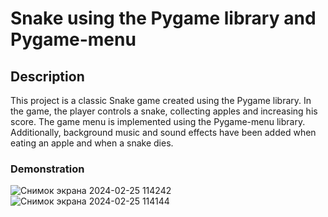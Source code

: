 # Snake using the Pygame library and Pygame-menu

## Description
This project is a classic Snake game created using the Pygame library. In the game, the player controls a snake, collecting apples and increasing his score. The game menu is implemented using the Pygame-menu library. Additionally, background music and sound effects have been added when eating an apple and when a snake dies.
### Demonstration
![Снимок экрана 2024-02-25 114242](https://github.com/Alexander-Domnenko/homework/assets/91257943/b57628b6-8385-4d13-badd-dbc772e19820)
![Снимок экрана 2024-02-25 114144](https://github.com/Alexander-Domnenko/homework/assets/91257943/b9aff860-3923-47c6-8271-9180f9d6187d)
